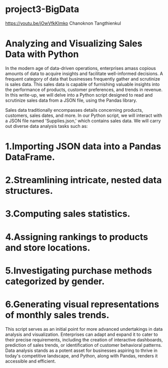 # project3-BigData
https://youtu.be/jOwVfkKImko
Chanoknon Tangthienkul

# Analyzing and Visualizing Sales Data with Python

In the modern age of data-driven operations, enterprises amass copious amounts of data to acquire insights and facilitate well-informed decisions. A frequent category of data that businesses frequently gather and scrutinize is sales data. This sales data is capable of furnishing valuable insights into the performance of products, customer preferences, and trends in revenue. In this write-up, we will delve into a Python script designed to read and scrutinize sales data from a JSON file, using the Pandas library.

Sales data traditionally encompasses details concerning products, customers, sales dates, and more. In our Python script, we will interact with a JSON file named 'Supplies.json,' which contains sales data. We will carry out diverse data analysis tasks such as:

# 1.Importing JSON data into a Pandas DataFrame.
# 2.Streamlining intricate, nested data structures.
# 3.Computing sales statistics.
# 4.Assigning rankings to products and store locations.
# 5.Investigating purchase methods categorized by gender.
# 6.Generating visual representations of monthly sales trends.

This script serves as an initial point for more advanced undertakings in data analysis and visualization. Enterprises can adapt and expand it to cater to their precise requirements, including the creation of interactive dashboards, prediction of sales trends, or identification of customer behavioral patterns. Data analysis stands as a potent asset for businesses aspiring to thrive in today's competitive landscape, and Python, along with Pandas, renders it accessible and efficient.

